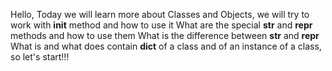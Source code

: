 Hello, Today we will learn more about Classes and Objects, we will try to work with __init__ method and how to use it
What are the special __str__ and __repr__ methods and how to use them
What is the difference between __str__ and __repr__
What is and what does contain __dict__ of a class and of an instance of a class, so let's start!!!